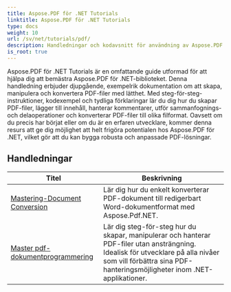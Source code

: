 ```yaml
---
title: Aspose.PDF för .NET Tutorials
linktitle: Aspose.PDF för .NET Tutorials
type: docs
weight: 10
url: /sv/net/tutorials/pdf/
description: Handledningar och kodavsnitt för användning av Aspose.PDF för .NET. Den innehåller, inklusive skapa, redigera, konvertera, skriva ut och funktioner för bearbetning av PDF-dokument.
is_root: true
---
```


Aspose.PDF för .NET Tutorials är en omfattande guide utformad för att hjälpa dig att bemästra Aspose.PDF för .NET-biblioteket. Denna handledning erbjuder djupgående, exempelrik dokumentation om att skapa, manipulera och konvertera PDF-filer med lätthet. Med steg-för-steg-instruktioner, kodexempel och tydliga förklaringar lär du dig hur du skapar PDF-filer, lägger till innehåll, hanterar kommentarer, utför sammanfognings- och delaoperationer och konverterar PDF-filer till olika filformat. Oavsett om du precis har börjat eller om du är en erfaren utvecklare, kommer denna resurs att ge dig möjlighet att helt frigöra potentialen hos Aspose.PDF för .NET, vilket gör att du kan bygga robusta och anpassade PDF-lösningar.

## Handledningar
| Titel | Beskrivning |
| --- | --- | 
| [Mastering-Document Conversion](./mastering-document-conversion/) | Lär dig hur du enkelt konverterar PDF-dokument till redigerbart Word-dokumentformat med Aspose.Pdf.NET. |
| [Master pdf-dokumentprogrammering](./master-pdf-document-programming/) | Lär dig steg-för-steg hur du skapar, manipulerar och hanterar PDF-filer utan ansträngning. Idealisk för utvecklare på alla nivåer som vill förbättra sina PDF-hanteringsmöjligheter inom .NET-applikationer. | 